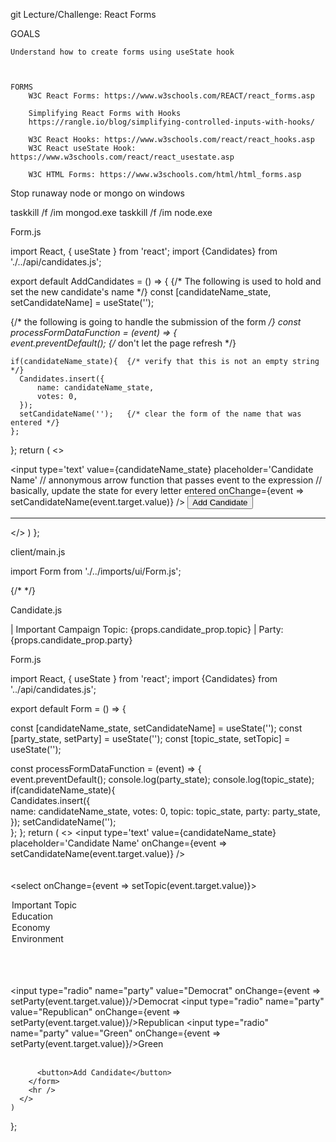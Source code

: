 
git Lecture/Challenge: React Forms

GOALS

    Understand how to create forms using useState hook



    FORMS
        W3C React Forms: https://www.w3schools.com/REACT/react_forms.asp

        Simplifying React Forms with Hooks
        https://rangle.io/blog/simplifying-controlled-inputs-with-hooks/

        W3C React Hooks: https://www.w3schools.com/react/react_hooks.asp
        W3C React useState Hook: https://www.w3schools.com/react/react_usestate.asp

        W3C HTML Forms: https://www.w3schools.com/html/html_forms.asp


Stop runaway node or mongo on windows

taskkill /f /im mongod.exe
taskkill /f /im node.exe



Form.js

import React, { useState } from 'react'; 
import {Candidates} from './../api/candidates.js';

export default AddCandidates = () => {
  {/* The following is used to hold and set the new candidate's name */}
  const [candidateName_state, setCandidateName] = useState('');

  {/* the following is going to handle the submission of the form */}
  const processFormDataFunction = (event) => {  
    event.preventDefault(); {/* don't let the page refresh */}
  
    if(candidateName_state){  {/* verify that this is not an empty string */}
      Candidates.insert({     
          name: candidateName_state,
          votes: 0,
      });
      setCandidateName('');   {/* clear the form of the name that was entered */}
    };
  };
    return (
      <>
        <form onSubmit={processFormDataFunction}>
          <label>
            <input  type='text' 
                    value={candidateName_state}
                    placeholder='Candidate Name'
                    // annonymous arrow function that passes event to the expression
                    // basically, update the state for every letter entered
                    onChange={event => setCandidateName(event.target.value)} />
          </label>
          <button>Add Candidate</button>
        </form>
        <hr />
      </>
    )
};

client/main.js

import Form from './../imports/ui/Form.js';

{/* <AddCandidates/> */}
<Form />



Candidate.js

| Important Campaign Topic: {props.candidate_prop.topic}
| Party: {props.candidate_prop.party}



Form.js

import React, { useState } from 'react'; 
import {Candidates} from '../api/candidates.js';

export default Form = () => {

  const [candidateName_state, setCandidateName] = useState('');
const [party_state, setParty] = useState('');
const [topic_state, setTopic] = useState('');


  const processFormDataFunction = (event) => {  
    event.preventDefault(); 
console.log(party_state);
console.log(topic_state);
    if(candidateName_state){  
      Candidates.insert({     
          name: candidateName_state,
          votes: 0,
topic: topic_state,
party: party_state,
      });
      setCandidateName('');  
    };
  };
    return (
      <>
        <form onSubmit={processFormDataFunction}>
            <input  type='text' 
                    value={candidateName_state}
                    placeholder='Candidate Name'
                    onChange={event => setCandidateName(event.target.value)} />
<br></br>            
<select onChange={event => setTopic(event.target.value)}>
  <option value="">Important Topic</option>
  <option value="Education">Education</option>
  <option value="Economy">Economy</option>
  <option value="Environment">Environment</option>
</select>

<br></br>   
<label><input type="radio" name="party" value="Democrat" 
        onChange={event => setParty(event.target.value)}/>Democrat</label>
<label><input type="radio" name="party" value="Republican" 
        onChange={event => setParty(event.target.value)}/>Republican</label>
<label><input type="radio" name="party" value="Green" 
        onChange={event => setParty(event.target.value)}/>Green</label>
<br></br>

          <button>Add Candidate</button>
        </form>
        <hr />
      </>
    )
};



